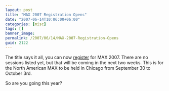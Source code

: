 ```yaml
---
layout: post
title: "MAX 2007 Registration Opens"
date: "2007-06-14T10:06:00+06:00"
categories: [misc]
tags: []
banner_image: 
permalink: /2007/06/14/MAX-2007-Registration-Opens
guid: 2122
---
```


The title says it all, you can now <a href="https://secure.adobemax2007.com/na/">register</a> for MAX 2007. There are no sessions listed yet, but that will be coming in the next two weeks. This is for the North American MAX to be held in Chicago from September 30 to October 3rd.

So are you going this year?